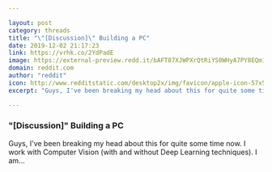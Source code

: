 ```yaml
---

layout: post
category: threads
title: "\"[Discussion]\" Building a PC"
date: 2019-12-02 21:17:23
link: https://vrhk.co/2YdPadE
image: https://external-preview.redd.it/bAFT87XJWPXrQtRiYS0WHyA7PY8EQm1ZnV96Y_Gq7Nw.jpg?width=800&height=418.848167539&auto=webp&s=180cddd55a6c23e655ffc42ff404e450882da79f
domain: reddit.com
author: "reddit"
icon: http://www.redditstatic.com/desktop2x/img/favicon/apple-icon-57x57.png
excerpt: "Guys, I've been breaking my head about this for quite some time now. I work with Computer Vision (with and without Deep Learning techniques). I am..."

---
```


### "[Discussion]" Building a PC

Guys, I've been breaking my head about this for quite some time now. I work with Computer Vision (with and without Deep Learning techniques). I am...